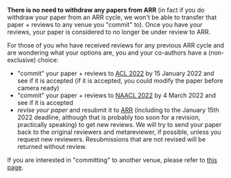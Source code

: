 **There is no need to withdraw any papers from ARR** (in fact if you do withdraw your paper from an ARR cycle, we won't be able to transfer that paper + reviews to any venue you "commit" to). Once you have your reviews, your paper is considered to no longer be under review to ARR.

For those of you who have received reviews for any previous ARR cycle and are wondering what your options are, you and your co-authors have a (non-exclusive) choice:
* "commit" your paper + reviews to [ACL 2022](https://openreview.net/group?id=aclweb.org/ACL/2022/Conference) by 15 January 2022 and see if it is accepted (if it is accepted, you could modify the paper before camera ready)
* "commit" your paper + reviews to [NAACL 2022](https://2022.naacl.org/) by 4 March 2022 and see if it is accepted
* *revise your paper* and resubmit it to [ARR](https://openreview.net/group?id=aclweb.org/ACL/ARR/2022) (including to the January 15th 2022 deadline, although that is probably too soon for a revision, practically speaking) to get new reviews. We will try to send your paper back to the original reviewers and metareviewer, if possible, unless you request new reviewers. Resubmissions that are not revised will be returned without review.

If you are interested in "committing" to another venue, please refer to [this page](https://aclrollingreview.org/dates).


